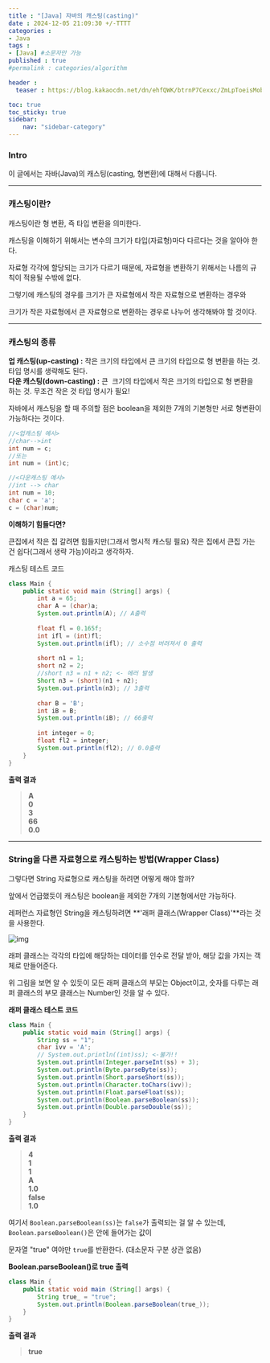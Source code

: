 ```yaml
---
title : "[Java] 자바의 캐스팅(casting)"
date : 2024-12-05 21:09:30 +/-TTTT
categories : 
- Java
tags : 
- [Java] #소문자만 가능
published : true
#permalink : categories/algorithm

header :
  teaser : https://blog.kakaocdn.net/dn/ehfQWK/btrnP7Cexxc/ZmLpToeisMobjHGaLfEDg0/img.png

toc: true
toc_sticky: true
sidebar:
    nav: "sidebar-category"
---
```


### Intro

이 글에서는 자바(Java)의 캐스팅(casting, 형변환)에 대해서 다룹니다.

* * *

### 캐스팅이란?

캐스팅이란 형 변환, 즉 타입 변환을 의미한다.

캐스팅을 이해하기 위해서는 변수의 크기가 타입(자료형)마다 다르다는 것을 알아야 한다.

자료형 각각에 할당되는 크기가 다르기 때문에, 자료형을 변환하기 위해서는 나름의 규칙이 적용될 수밖에 없다.

그렇기에 캐스팅의 경우를 크기가 큰 자료형에서 작은 자료형으로 변환하는 경우와

크기가 작은 자료형에서 큰 자료형으로 변환하는 경우로 나누어 생각해봐야 할 것이다.

* * *

### 캐스팅의 종류

**업 캐스팅(up-casting) :** 작은 크기의 타입에서 큰 크기의 타입으로 형 변환을 하는 것. 타입 명시를 생략해도 된다.  
**다운 캐스팅(down-casting) :** 큰  크기의 타입에서 작은 크기의 타입으로 형 변환을 하는 것. 무조건 작은 것 타입 명시가 필요!

자바에서 캐스팅을 할 때 주의할 점은 boolean을 제외한 7개의 기본형만 서로 형변환이 가능하다는 것이다.

```java
//<업캐스팅 예시>
//char-->int
int num = c;
//또는 
int num = (int)c;

//<다운캐스팅 예시>
//int --> char
int num = 10;
char c = 'a';
c = (char)num;
```

**이해하기 힘들다면?**

큰집에서 작은 집 갈려면 힘들지만(그래서 명시적 캐스팅 필요) 작은 집에서 큰집 가는 건 쉽다(그래서 생략 가능)이라고 생각하자.

캐스팅 테스트 코드

```java
class Main {
    public static void main (String[] args) {
        int a = 65;
        char A = (char)a;
        System.out.println(A); // A출력
        
        float fl = 0.165f;
        int ifl = (int)fl;
        System.out.println(ifl); // 소수점 버려져서 0 출력
        
        short n1 = 1;
        short n2 = 2;
        //short n3 = n1 + n2; <- 에러 발생
        Short n3 = (short)(n1 + n2);
        System.out.println(n3); // 3출력
        
        char B = 'B';
        int iB = B;
        System.out.println(iB); // 66출력
        
        int integer = 0;
        float fl2 = integer;
        System.out.println(fl2); // 0.0출력
    }
}
```

**출력 결과**

> **A**  
> **0**  
> **3**  
> **66**  
> **0.0**

* * *

### String을 다른 자료형으로 캐스팅하는 방법(Wrapper Class)

그렇다면 String 자료형으로 캐스팅을 하려면 어떻게 해야 할까?

앞에서 언급했듯이 캐스팅은 boolean을 제외한 7개의 기본형에서만 가능하다.

레퍼런스 자료형인 String을 캐스팅하려면 \*\*'래퍼 클래스(Wrapper Class)'\*\*라는 것을 사용한다.

![img](https://img1.daumcdn.net/thumb/R1280x0/?scode=mtistory2&fname=https%3A%2F%2Fblog.kakaocdn.net%2Fdn%2Fbvzp79%2FbtqEbacB01v%2FQQjO7cSc9tTvKJkyzFsK90%2Fimg.png)

래퍼 클래스는 각각의 타입에 해당하는 데이터를 인수로 전달 받아, 해당 값을 가지는 객체로 만들어준다.

위 그림을 보면 알 수 있듯이 모든 래퍼 클래스의 부모는 Object이고, 숫자를 다루는 래퍼 클래스의 부모 클래스는 Number인 것을 알 수 있다.

**래퍼 클래스 테스트 코드**

```java
class Main {
    public static void main (String[] args) {
    	String ss = "1";
        char ivv = 'A';
        // System.out.println((int)ss); <-불가!!
        System.out.println(Integer.parseInt(ss) + 3);
        System.out.println(Byte.parseByte(ss));
        System.out.println(Short.parseShort(ss));
        System.out.println(Character.toChars(ivv));
        System.out.println(Float.parseFloat(ss));
        System.out.println(Boolean.parseBoolean(ss));
        System.out.println(Double.parseDouble(ss));
    }
}
```

**출력 결과**

> **4**  
> **1**  
> **1**  
> **A**  
> **1.0**  
> **false**  
> **1.0**

여기서 `Boolean.parseBoolean(ss)`는 `false`가 출력되는 걸 알 수 있는데, `Boolean.parseBoolean()`은 안에 들어가는 값이

문자열 "true" 여야만 `true`를 반환한다. (대소문자 구분 상관 없음)

**Boolean.parseBoolean()로 true 출력**

```java
class Main {
    public static void main (String[] args) {
        String true_ = "true";
        System.out.println(Boolean.parseBoolean(true_));
    }
}
```

**출력 결과**

> **true**

